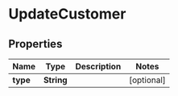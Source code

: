 # UpdateCustomer

## Properties
Name | Type | Description | Notes
------------ | ------------- | ------------- | -------------
**type** | **String** |  |  [optional]
